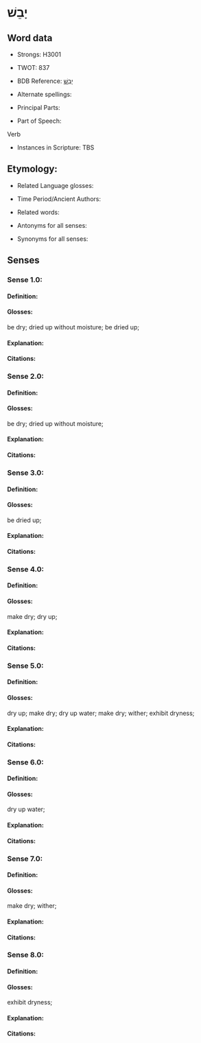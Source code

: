 # יָבֵשׁ

<!-- Status: S2="NeedsEdits" -->
<!-- Lexica used for edits:   -->

## Word data

* Strongs: H3001

* TWOT: 837

* BDB Reference: [יָבֵשׁ](rc://en/bdb/dict/j.aj.aa)

* Alternate spellings:

* Principal Parts:

* Part of Speech:

Verb

* Instances in Scripture: TBS

## Etymology:

* Related Language glosses:

* Time Period/Ancient Authors:

* Related words:

* Antonyms for all senses:

* Synonyms for all senses:

## Senses

### Sense 1.0:

#### Definition:

#### Glosses:

be dry; dried up without moisture; be dried up; 

#### Explanation:

#### Citations:



### Sense 2.0:

#### Definition:

#### Glosses:

be dry; dried up without moisture; 

#### Explanation:

#### Citations:



### Sense 3.0:

#### Definition:

#### Glosses:

be dried up; 

#### Explanation:

#### Citations:



### Sense 4.0:

#### Definition:

#### Glosses:

make dry; dry up; 

#### Explanation:

#### Citations:



### Sense 5.0:

#### Definition:

#### Glosses:

dry up; make dry; dry up water; make dry; wither; exhibit dryness; 

#### Explanation:

#### Citations:



### Sense 6.0:

#### Definition:

#### Glosses:

dry up water; 

#### Explanation:

#### Citations:



### Sense 7.0:

#### Definition:

#### Glosses:

make dry; wither; 

#### Explanation:

#### Citations:



### Sense 8.0:

#### Definition:

#### Glosses:

exhibit dryness; 

#### Explanation:

#### Citations:



